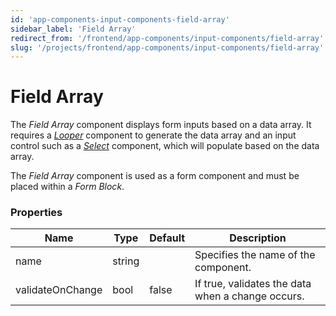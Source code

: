 ```yaml
---
id: 'app-components-input-components-field-array'
sidebar_label: 'Field Array'
redirect_from: '/frontend/app-components/input-components/field-array'
slug: '/projects/frontend/app-components/input-components/field-array'
---
```


# Field Array

The _Field Array_ component displays form inputs based on a data array. It requires a _[Looper](/projects/frontend/app-components/data-components/looper)_ component to generate the data array and an input control such as a _[Select](/projects/frontend/app-components/input-components/select)_ component, which will populate based on the data array.

The _Field Array_ component is used as a form component and must be placed within a _Form Block_.

### Properties

<table>
<thead>
<tr><th>Name</th><th>Type</th><th>Default</th><th>Description</th></tr>
</thead>
<tbody>
<tr><td>name</td><td>string</td><td></td><td>Specifies the name of the component.</td></tr>
<tr><td>validateOnChange</td><td>bool</td><td>false</td><td>If true, validates the data when a change occurs.</td></tr>
</tbody>
</table>
